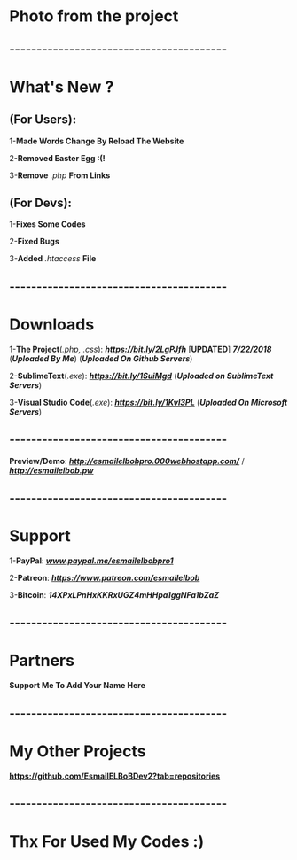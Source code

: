 # Photo from the project

## ----------------------------------------
# What's New ?

## (For Users): 
1-**Made Words Change By Reload The Website**

2-**Removed Easter Egg :(!**

3-**Remove** *.php* **From Links**
## (For Devs): 
1-**Fixes Some Codes**

2-**Fixed Bugs**

3-**Added** *.htaccess* **File**
## ----------------------------------------
# Downloads

1-**The Project**(*.php, .css*): ***https://bit.ly/2LgPJfh*** [**UPDATED**] ***7/22/2018*** (***Uploaded By Me***) (***Uploaded On Github Servers***)

2-**SublimeText**(*.exe*): ***https://bit.ly/1SuiMgd*** (***Uploaded on SublimeText Servers***)

3-**Visual Studio Code**(*.exe*): ***https://bit.ly/1KvI3PL*** (***Uploaded On Microsoft Servers***)
## ----------------------------------------
**Preview/Demo**:  ***http://esmailelbobpro.000webhostapp.com/*** / ***http://esmailelbob.pw***
## ----------------------------------------
# Support

1-**PayPal**: ***www.paypal.me/esmailelbobpro1***

2-**Patreon**: ***https://www.patreon.com/esmailelbob***

3-**Bitcoin**: ***14XPxLPnHxKKRxUGZ4mHHpa1ggNFa1bZaZ***
## ----------------------------------------
# Partners

**Support Me To Add Your Name Here**
## ----------------------------------------

# My Other Projects

**https://github.com/EsmailELBoBDev2?tab=repositories**
## ----------------------------------------

# Thx For Used My Codes :)
